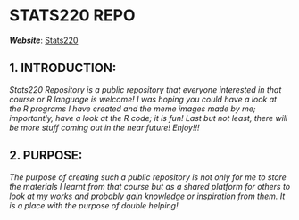 # **STATS220 REPO**

***Website***: [Stats220](https://samchen0508.github.io/stats220/)
## 1. INTRODUCTION:
*Stats220 Repository is a public repository that everyone interested in that course or R language is welcome! I was hoping you could have a look at the R programs I have created and the meme images made by me; importantly, have a look at the R code; it is fun! Last but not least, there will be more stuff coming out in the near future! Enjoy!!!*
## 2. PURPOSE:
*The purpose of creating such a public repository is not only for me to store the materials I learnt from that course but as a shared platform for others to look at my works and probably gain knowledge or inspiration from them. It is a place with the purpose of double helping!*

